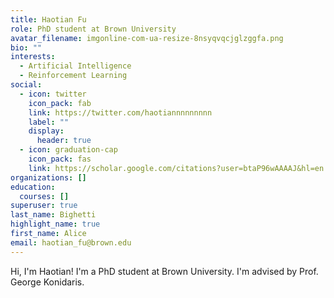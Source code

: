 ```yaml
---
title: Haotian Fu
role: PhD student at Brown University
avatar_filename: imgonline-com-ua-resize-8nsyqvqcjglzggfa.png
bio: ""
interests:
  - Artificial Intelligence
  - Reinforcement Learning
social:
  - icon: twitter
    icon_pack: fab
    link: https://twitter.com/haotiannnnnnnnn
    label: ""
    display:
      header: true
  - icon: graduation-cap
    icon_pack: fas
    link: https://scholar.google.com/citations?user=btaP96wAAAAJ&hl=en
organizations: []
education:
  courses: []
superuser: true
last_name: Bighetti
highlight_name: true
first_name: Alice
email: haotian_fu@brown.edu
---
```

Hi, I'm Haotian! I'm a PhD student at Brown University. I'm advised by Prof. George Konidaris.